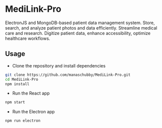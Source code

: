 # MediLink-Pro
ElectronJS and MongoDB-based patient data management system. Store, search, and analyze patient photos and data efficiently. Streamline medical care and research. Digitize patient data, enhance accessibility, optimize healthcare workflows.

## Usage

- Clone the repository and install dependencies
```bash
git clone https://github.com/manaschubby/MediLink-Pro.git
cd MediLink-Pro
npm install
```
- Run the React app
```bash
npm start
```
- Run the Electron app
```bash
npm run electron
```
